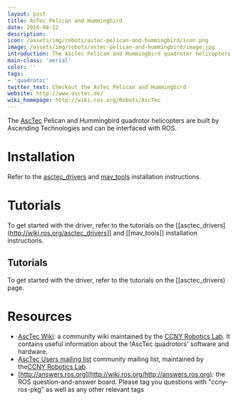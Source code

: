 ```yaml
---
layout: post
title: AsTec Pelican and Hummingbird
date: 2016-08-12
description:
icon: /assets/img/robots/astec-pelican-and-hummingbird/icon.png
image: /assets/img/robots/astec-pelican-and-hummingbird/image.jpg
introduction: The AscTec Pelican and Hummingbird quadrotor helicopters are built by Ascending Technologies and can be interfaced with ROS.
main-class: 'aerial'
color: ''
tags:
- 'quadrotor'
twitter_text: Checkout the AsTec Pelican and Hummingbird
website: http://www.asctec.de/
wiki_homepage: http://wiki.ros.org/Robots/AscTec
---
```



The [AscTec](http://www.asctec.de/) Pelican and Hummingbird quadrotor helicopters are built by Ascending Technologies and can be interfaced with ROS.

# Installation

Refer to the [asctec_drivers](http://wiki.ros.org/astec_drivers) and [mav_tools](http://wiki.ros.org/mav_tools) installation instructions.

# Tutorials

To get started with the driver, refer to the tutorials on the [[asctec_drivers](http://wiki.ros.org/asctec_drivers]] and [[mav_tools]] installation instructions.

## Tutorials
To get started with the driver, refer to the tutorials on the [[asctec_drivers) page.

# Resources

 * [AscTec Wiki](http://robotics.ccny.cuny.edu/wiki/AscTec): a community wiki maintained by the [CCNY Robotics Lab](http://robotics.ccny.cuny.edu ). It contains useful information about the !AscTec quadrotors' software and hardware.  
 * [AscTec Users mailing list](http://asctec-users.986163.n3.nabble.com) community mailing list, maintained by the[CCNY Robotics Lab](http://robotics.ccny.cuny.edu ).
 * [http://answers.ros.org](http://wiki.ros.org/http://answers.ros.org): the ROS question-and-answer board. Please tag you questions with "ccny-ros-pkg" as well as any other relevant tags
